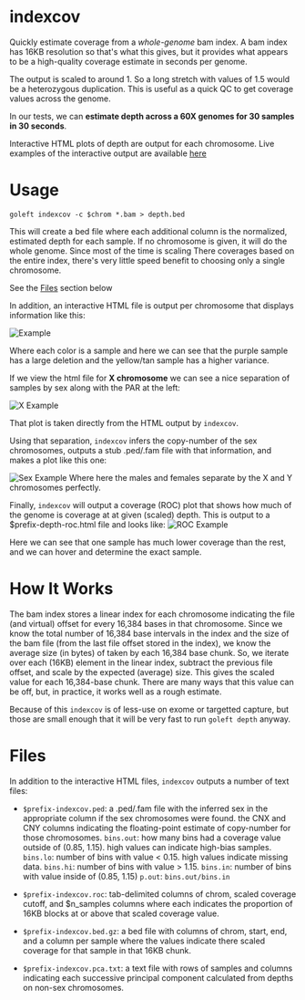 indexcov
========

Quickly estimate coverage from a *whole-genome* bam index. 
A bam index has 16KB resolution so that's what this gives, but it provides what appears to be a high-quality 
coverage estimate in seconds per genome.

The output is scaled to around 1. So a long stretch with values of 1.5 would be a heterozygous duplication.
This is useful as a quick QC to get coverage values across the genome.

In our tests, we can **estimate depth across a 60X genomes for 30 samples in 30 seconds**.

Interactive HTML plots of depth are output for each chromosome. Live examples of the interactive output are available [here](https://brentp.github.io/goleft/indexcov/index.html)

Usage
=====

```
goleft indexcov -c $chrom *.bam > depth.bed
```

This will create a bed file where each additional column is the normalized, estimated depth for each
sample. If no chromosome is given, it will do the whole genome. Since most of the time is scaling There
coverages based on the entire index, there's very little speed benefit to choosing only a single chromosome.

See the [Files](#Files) section below


In addition, an interactive HTML file is output per chromosome that displays information like this:

![Example](https://cloud.githubusercontent.com/assets/1739/21273832/a42c3a6c-c382-11e6-9bd1-3870a8333c04.png "example depth")

Where each color is a sample and here we can see that the purple sample has a large deletion and the yellow/tan sample has a
higher variance.

If we view the html file for **X chromosome** we can see a nice separation of samples by sex along with the PAR at the left:

![X Example](https://cloud.githubusercontent.com/assets/1739/21597648/074f06ca-d10b-11e6-8732-e9a2e8d1ecb5.png "x example")

That plot is taken directly from the HTML output by `indexcov`.

Using that separation, `indexcov` infers the copy-number of the sex chromosomes, outputs a stub .ped/.fam file with that
information, and makes a plot like this one:

![Sex Example](https://cloud.githubusercontent.com/assets/1739/21627994/2973d464-d1d9-11e6-9962-5d3ac0f80329.png "sex example")
Where here the males and females separate by the X and Y chromosomes perfectly.


Finally, `indexcov` will output a coverage (ROC) plot that shows how much of the genome is coverage at at given (scaled) depth.
This is output to a $prefix-depth-roc.html file and looks like:
![ROC Example](https://cloud.githubusercontent.com/assets/1739/21599983/b27fa4d8-d132-11e6-95b9-e9fa8ae64412.png "ROC example")

Here we can see that one sample has much lower coverage than the rest, and we can hover and determine the exact sample.



How It Works
============

The bam index stores a linear index for each chromosome indicating the file (and virtual) offset for every 16,384 bases in
that chromosome. Since we know the total number of 16,384 base intervals in the index and the size of the bam file (from the
last file offset stored in the index), we know the average size (in bytes) of taken by each 16,384 base chunk. So, we iterate
over each (16KB) element in the linear index, subtract the previous file offset, and scale by the expected (average) size. This
gives the scaled value for each 16,384-base chunk. There are many ways that this value can be off, but, in practice, it works
well as a rough estimate.

Because of this `indexcov` is of less-use on exome or targetted capture, but those are small enough that it will
be very fast to run `goleft depth` anyway.

<a name="Files"></a> Files
==========================

In addition to the  interactive HTML files, `indexcov` outputs a number of text files:

+ `$prefix-indexcov.ped`: a .ped/.fam file with the inferred sex in the appropriate column if the sex chromosomes were found.
                          the CNX and CNY columns indicating the floating-point estimate of copy-number for those chromosomes.
                          `bins.out`: how many bins had a coverage value outside of (0.85, 1.15). high values can indicate high-bias samples.
                          `bins.lo`: number of bins with value < 0.15. high values indicate missing data.
                          `bins.hi`: number of bins with value > 1.15. 
                          `bins.in`: number of bins with value inside of (0.85, 1.15)
                          `p.out`: `bins.out/bins.in`

+ `$prefix-indexcov.roc`: tab-delimited columns of chrom, scaled coverage cutoff, and $n_samples columns where each indicates the
                          proportion of 16KB blocks at or above that scaled coverage value.
+ `$prefix-indexcov.bed.gz`: a bed file with columns of chrom, start, end, and a column per sample where the values indicate there
                             scaled coverage for that sample in that 16KB chunk.
+ `$prefix-indexcov.pca.txt`: a text file with rows of samples and columns indicating each successive principal component calculated
                              from depths on non-sex chromosomes.
